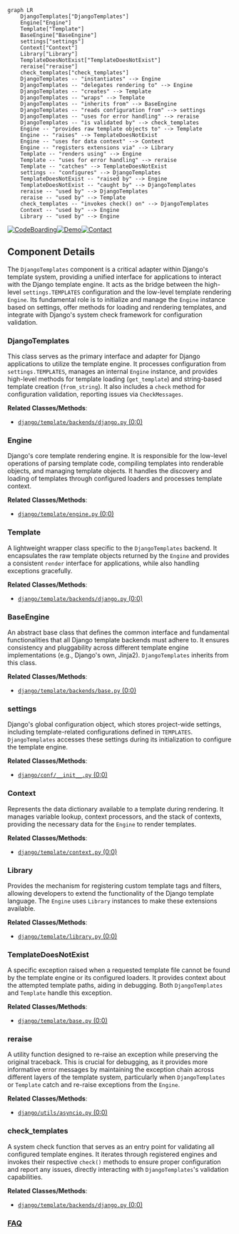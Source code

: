 ```mermaid
graph LR
    DjangoTemplates["DjangoTemplates"]
    Engine["Engine"]
    Template["Template"]
    BaseEngine["BaseEngine"]
    settings["settings"]
    Context["Context"]
    Library["Library"]
    TemplateDoesNotExist["TemplateDoesNotExist"]
    reraise["reraise"]
    check_templates["check_templates"]
    DjangoTemplates -- "instantiates" --> Engine
    DjangoTemplates -- "delegates rendering to" --> Engine
    DjangoTemplates -- "creates" --> Template
    DjangoTemplates -- "wraps" --> Template
    DjangoTemplates -- "inherits from" --> BaseEngine
    DjangoTemplates -- "reads configuration from" --> settings
    DjangoTemplates -- "uses for error handling" --> reraise
    DjangoTemplates -- "is validated by" --> check_templates
    Engine -- "provides raw template objects to" --> Template
    Engine -- "raises" --> TemplateDoesNotExist
    Engine -- "uses for data context" --> Context
    Engine -- "registers extensions via" --> Library
    Template -- "renders using" --> Engine
    Template -- "uses for error handling" --> reraise
    Template -- "catches" --> TemplateDoesNotExist
    settings -- "configures" --> DjangoTemplates
    TemplateDoesNotExist -- "raised by" --> Engine
    TemplateDoesNotExist -- "caught by" --> DjangoTemplates
    reraise -- "used by" --> DjangoTemplates
    reraise -- "used by" --> Template
    check_templates -- "invokes check() on" --> DjangoTemplates
    Context -- "used by" --> Engine
    Library -- "used by" --> Engine
```
[![CodeBoarding](https://img.shields.io/badge/Generated%20by-CodeBoarding-9cf?style=flat-square)](https://github.com/CodeBoarding/GeneratedOnBoardings)[![Demo](https://img.shields.io/badge/Try%20our-Demo-blue?style=flat-square)](https://www.codeboarding.org/demo)[![Contact](https://img.shields.io/badge/Contact%20us%20-%20contact@codeboarding.org-lightgrey?style=flat-square)](mailto:contact@codeboarding.org)

## Component Details

The `DjangoTemplates` component is a critical adapter within Django's template system, providing a unified interface for applications to interact with the Django template engine. It acts as the bridge between the high-level `settings.TEMPLATES` configuration and the low-level template rendering `Engine`. Its fundamental role is to initialize and manage the `Engine` instance based on settings, offer methods for loading and rendering templates, and integrate with Django's system check framework for configuration validation.

### DjangoTemplates
This class serves as the primary interface and adapter for Django applications to utilize the template engine. It processes configuration from `settings.TEMPLATES`, manages an internal `Engine` instance, and provides high-level methods for template loading (`get_template`) and string-based template creation (`from_string`). It also includes a `check` method for configuration validation, reporting issues via `CheckMessages`.


**Related Classes/Methods**:

- <a href="https://github.com/django/django/blob/master/django/template/backends/django.py#L0-L0" target="_blank" rel="noopener noreferrer">`django/template/backends/django.py` (0:0)</a>


### Engine
Django's core template rendering engine. It is responsible for the low-level operations of parsing template code, compiling templates into renderable objects, and managing template objects. It handles the discovery and loading of templates through configured loaders and processes template context.


**Related Classes/Methods**:

- <a href="https://github.com/django/django/blob/master/django/template/engine.py#L0-L0" target="_blank" rel="noopener noreferrer">`django/template/engine.py` (0:0)</a>


### Template
A lightweight wrapper class specific to the `DjangoTemplates` backend. It encapsulates the raw template objects returned by the `Engine` and provides a consistent `render` interface for applications, while also handling exceptions gracefully.


**Related Classes/Methods**:

- <a href="https://github.com/django/django/blob/master/django/template/backends/django.py#L0-L0" target="_blank" rel="noopener noreferrer">`django/template/backends/django.py` (0:0)</a>


### BaseEngine
An abstract base class that defines the common interface and fundamental functionalities that all Django template backends must adhere to. It ensures consistency and pluggability across different template engine implementations (e.g., Django's own, Jinja2). `DjangoTemplates` inherits from this class.


**Related Classes/Methods**:

- <a href="https://github.com/django/django/blob/master/django/template/backends/base.py#L0-L0" target="_blank" rel="noopener noreferrer">`django/template/backends/base.py` (0:0)</a>


### settings
Django's global configuration object, which stores project-wide settings, including template-related configurations defined in `TEMPLATES`. `DjangoTemplates` accesses these settings during its initialization to configure the template engine.


**Related Classes/Methods**:

- <a href="https://github.com/django/django/blob/master/django/conf/__init__.py#L0-L0" target="_blank" rel="noopener noreferrer">`django/conf/__init__.py` (0:0)</a>


### Context
Represents the data dictionary available to a template during rendering. It manages variable lookup, context processors, and the stack of contexts, providing the necessary data for the `Engine` to render templates.


**Related Classes/Methods**:

- <a href="https://github.com/django/django/blob/master/django/template/context.py#L0-L0" target="_blank" rel="noopener noreferrer">`django/template/context.py` (0:0)</a>


### Library
Provides the mechanism for registering custom template tags and filters, allowing developers to extend the functionality of the Django template language. The `Engine` uses `Library` instances to make these extensions available.


**Related Classes/Methods**:

- <a href="https://github.com/django/django/blob/master/django/template/library.py#L0-L0" target="_blank" rel="noopener noreferrer">`django/template/library.py` (0:0)</a>


### TemplateDoesNotExist
A specific exception raised when a requested template file cannot be found by the template engine or its configured loaders. It provides context about the attempted template paths, aiding in debugging. Both `DjangoTemplates` and `Template` handle this exception.


**Related Classes/Methods**:

- <a href="https://github.com/django/django/blob/master/django/template/base.py#L0-L0" target="_blank" rel="noopener noreferrer">`django/template/base.py` (0:0)</a>


### reraise
A utility function designed to re-raise an exception while preserving the original traceback. This is crucial for debugging, as it provides more informative error messages by maintaining the exception chain across different layers of the template system, particularly when `DjangoTemplates` or `Template` catch and re-raise exceptions from the `Engine`.


**Related Classes/Methods**:

- <a href="https://github.com/django/django/blob/master/django/utils/asyncio.py#L0-L0" target="_blank" rel="noopener noreferrer">`django/utils/asyncio.py` (0:0)</a>


### check_templates
A system check function that serves as an entry point for validating all configured template engines. It iterates through registered engines and invokes their respective `check()` methods to ensure proper configuration and report any issues, directly interacting with `DjangoTemplates`'s validation capabilities.


**Related Classes/Methods**:

- <a href="https://github.com/django/django/blob/master/django/template/backends/django.py#L0-L0" target="_blank" rel="noopener noreferrer">`django/template/backends/django.py` (0:0)</a>




### [FAQ](https://github.com/CodeBoarding/GeneratedOnBoardings/tree/main?tab=readme-ov-file#faq)